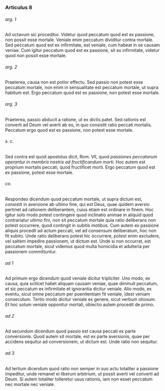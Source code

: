 ### Articulus 8

###### arg. 1
Ad octavum sic proceditur. Videtur quod peccatum quod est ex passione, non possit esse mortale. Veniale enim peccatum dividitur contra mortale. Sed peccatum quod est ex infirmitate, est veniale, cum habeat in se causam veniae. Cum igitur peccatum quod est ex passione, sit ex infirmitate, videtur quod non possit esse mortale.

###### arg. 2
Praeterea, causa non est potior effectu. Sed passio non potest esse peccatum mortale, non enim in sensualitate est peccatum mortale, ut supra habitum est. Ergo peccatum quod est ex passione, non potest esse mortale.

###### arg. 3
Praeterea, passio abducit a ratione, ut ex dictis patet. Sed rationis est converti ad Deum vel averti ab eo, in quo consistit ratio peccati mortalis. Peccatum ergo quod est ex passione, non potest esse mortale.

###### s. c.
Sed contra est quod apostolus dicit, Rom. VII, quod *passiones peccatorum operantur in membris nostris ad fructificandum morti*. Hoc autem est proprium mortalis peccati, quod fructificet morti. Ergo peccatum quod est ex passione, potest esse mortale.

###### co.
Respondeo dicendum quod peccatum mortale, ut supra dictum est, consistit in aversione ab ultimo fine, qui est Deus, quae quidem aversio pertinet ad rationem deliberantem, cuius etiam est ordinare in finem. Hoc igitur solo modo potest contingere quod inclinatio animae in aliquid quod contrariatur ultimo fini, non sit peccatum mortale quia ratio deliberans non potest occurrere, quod contingit in subitis motibus. Cum autem ex passione aliquis procedit ad actum peccati, vel ad consensum deliberatum, hoc non fit subito. Unde ratio deliberans potest hic occurrere, potest enim excludere, vel saltem impedire passionem, ut dictum est. Unde si non occurrat, est peccatum mortale, sicut videmus quod multa homicidia et adulteria per passionem committuntur.

###### ad 1
Ad primum ergo dicendum quod veniale dicitur tripliciter. Uno modo, ex causa, quia scilicet habet aliquam causam veniae, quae diminuit peccatum, et sic peccatum ex infirmitate et ignorantia dicitur veniale. Alio modo, ex eventu, sicut omne peccatum per poenitentiam fit veniale, idest veniam consecutum. Tertio modo dicitur veniale ex genere, sicut verbum otiosum. Et hoc solum veniale opponitur mortali, obiectio autem procedit de primo.

###### ad 2
Ad secundum dicendum quod passio est causa peccati ex parte conversionis. Quod autem sit mortale, est ex parte aversionis, quae per accidens sequitur ad conversionem, ut dictum est. Unde ratio non sequitur.

###### ad 3
Ad tertium dicendum quod ratio non semper in suo actu totaliter a passione impeditur, unde remanet ei liberum arbitrium, ut possit averti vel converti ad Deum. Si autem totaliter tolleretur usus rationis, iam non esset peccatum nec mortale nec veniale.

